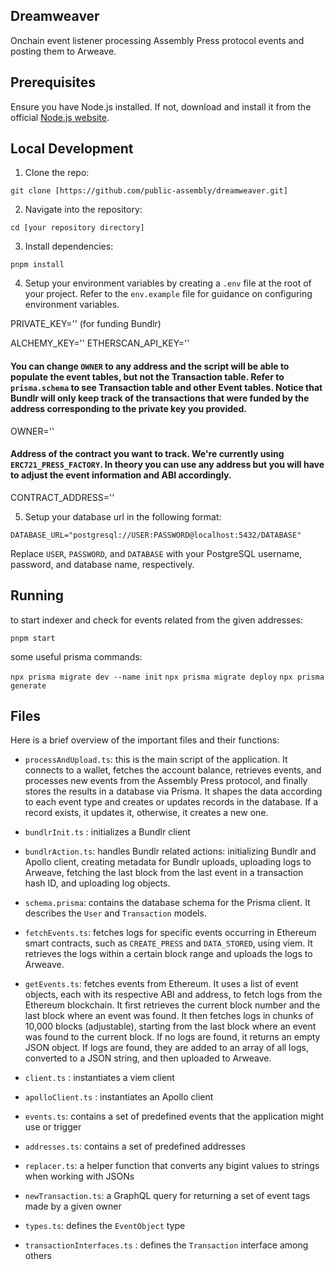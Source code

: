 ## Dreamweaver

Onchain event listener processing Assembly Press protocol events and posting them to Arweave.

## Prerequisites

Ensure you have Node.js installed. If not, download and install it from the official [Node.js website](https://nodejs.org/en/download/).

## Local Development

1. Clone the repo:

```
git clone [https://github.com/public-assembly/dreamweaver.git]
```

2. Navigate into the repository:

```
cd [your repository directory]
```

3. Install dependencies:

```
pnpm install
```

4. Setup your environment variables by creating a `.env` file at the root of your project. Refer to the `env.example` file for guidance on configuring environment variables.

PRIVATE_KEY='' (for funding Bundlr)

ALCHEMY_KEY=''
ETHERSCAN_API_KEY=''

#### You can change `OWNER` to any address and the script will be able to populate the event tables, but not the Transaction table. Refer to `prisma.schema` to see Transaction table and other Event tables. Notice that Bundlr will only keep track of the transactions that were funded by the address corresponding to the private key you provided.

OWNER='' 

#### Address of the contract you want to track. We're currently using `ERC721_PRESS_FACTORY`. In theory you can use any address but you will have to adjust the event information and ABI accordingly.
CONTRACT_ADDRESS=''


5. Setup your database url in the following format:

```
DATABASE_URL="postgresql://USER:PASSWORD@localhost:5432/DATABASE"
```

Replace `USER`, `PASSWORD`, and `DATABASE` with your PostgreSQL username, password, and database name, respectively.

## Running

to start indexer and check for events related from the given addresses:

`pnpm start`

some useful prisma commands:

`npx prisma migrate dev --name init`
`npx prisma migrate deploy`
`npx prisma generate`

## Files

Here is a brief overview of the important files and their functions:

- `processAndUpload.ts`: this is the main script of the application. It connects to a wallet, fetches the account balance, retrieves events, and processes new events from the Assembly Press protocol, and finally stores the results in a database via Prisma. It shapes the data according to each event type and creates or updates records in the database. If a record exists, it updates it, otherwise, it creates a new one.

- `bundlrInit.ts` : initializes a Bundlr client

- `bundlrAction.ts`: handles Bundlr related actions: initializing Bundlr and Apollo client, creating metadata for Bundlr uploads, uploading logs to Arweave, fetching the last block from the last event in a transaction hash ID, and uploading log objects.

- `schema.prisma`: contains the database schema for the Prisma client. It describes the `User` and `Transaction` models.

- `fetchEvents.ts`: fetches logs for specific events occurring in Ethereum smart contracts, such as `CREATE_PRESS` and `DATA_STORED`, using viem. It retrieves the logs within a certain block range and uploads the logs to Arweave.

- `getEvents.ts`: fetches events from Ethereum. It uses a list of event objects, each with its respective ABI and address, to fetch logs from the Ethereum blockchain. It first retrieves the current block number and the last block where an event was found. It then fetches logs in chunks of 10,000 blocks (adjustable), starting from the last block where an event was found to the current block. If no logs are found, it returns an empty JSON object. If logs are found, they are added to an array of all logs, converted to a JSON string, and then uploaded to Arweave.

- `client.ts` : instantiates a viem client

- `apolloClient.ts` : instantiates an Apollo client

- `events.ts`: contains a set of predefined events that the application might use or trigger

- `addresses.ts`: contains a set of predefined addresses

- `replacer.ts`: a helper function that converts any bigint values to strings when working with JSONs

- `newTransaction.ts`: a GraphQL query for returning a set of event tags made by a given owner

- `types.ts`: defines the `EventObject` type

- `transactionInterfaces.ts` : defines the `Transaction` interface among others
